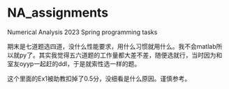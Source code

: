 # NA_assignments
Numerical Analysis 2023 Spring programming tasks

期末是七道题选四道，没什么性能要求，用什么习惯就用什么。我不会matlab所以就py了。其实我觉得五六道题的工作量都大差不差，随便选就行，当时因为和室友oyyp一起赶的ddl，于是就索性选一样的题。

这个里面的Ex1被助教扣掉了0.5分，没细看是什么原因。谨慎参考。
